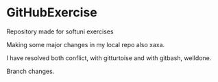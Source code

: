 # GitHubExercise
Repository made for softuni exercises

Making some major changes in my local repo also xaxa.

I have resolved both conflict, with gitturtoise and with gitbash, welldone.


Branch changes.

